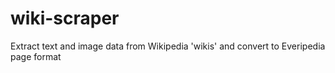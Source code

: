 # wiki-scraper
Extract text and image data from Wikipedia 'wikis' and convert to Everipedia page format 
